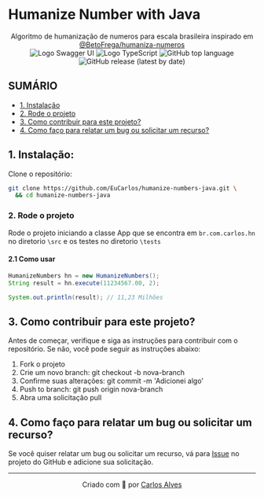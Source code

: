 # Humanize Number with Java

<p align="center">
    Algoritmo de humanização de numeros para escala brasileira inspirado em <a href="https://github.com/BetoFrega/humaniza-numeros">@BetoFrega/humaniza-numeros</a><br>
    <img src="https://img.shields.io/badge/java-%23ED8B00.svg?style=for-the-badge&logo=openjdk&logoColor=white" alt="Logo Swagger UI"/>
    <img src="https://img.shields.io/badge/JUnit%205-23995d?style=for-the-badge&logo=junit5&logoColor=d14e46" alt="Logo TypeScript" />
    <img alt="GitHub top language" src="https://img.shields.io/github/languages/top/EuCarlos/humanize-numbers-java?color=orange&style=for-the-badge">
    <img alt="GitHub release (latest by date)" src="https://img.shields.io/github/v/release/eucarlos/humanize-numbers-java?style=for-the-badge">
</p>

## SUMÁRIO
- [1. Instalação](#1-instalacao)
- [2. Rode o projeto](#2-rode-o-projeto)
- [3. Como contribuir para este projeto?](#3-como-contribuir-para-este-projeto)
- [4. Como faço para relatar um bug ou solicitar um recurso?](#4-como-faco-para-relatar-um-bug-ou-solicitar-um-recurso)

## 1. Instalação:
Clone o repositório:
```bash
git clone https://github.com/EuCarlos/humanize-numbers-java.git \
  && cd humanize-numbers-java
```
### 2. Rode o projeto

Rode o projeto iniciando a classe App que se encontra em `br.com.carlos.hn` no diretorio `\src` e os testes no diretorio `\tests`

#### 2.1 Como usar
```java
HumanizeNumbers hn = new HumanizeNumbers();
String result = hn.execute(11234567.00, 2);

System.out.println(result); // 11,23 Milhões
```

## 3. Como contribuir para este projeto?
Antes de começar, verifique e siga as instruções para contribuir com o repositório. Se não, você pode seguir as instruções abaixo:

1. Fork o projeto
2. Crie um novo branch: git checkout -b nova-branch
3. Confirme suas alterações: git commit -m 'Adicionei algo'
4. Push to branch: git push origin nova-branch
5. Abra uma solicitação pull

## 4. Como faço para relatar um bug ou solicitar um recurso?
Se você quiser relatar um bug ou solicitar um recurso, vá para [Issue](https://github.com/eucarlos/humanize-numbers-java/issues) no projeto do GitHub e adicione sua solicitação.

___

<p align="center">
Criado com 💜 por <a href="https://github.com/eucarlos/">Carlos Alves</a></p>

